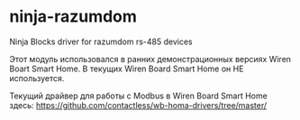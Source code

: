 ninja-razumdom
==============

Ninja Blocks driver for razumdom rs-485 devices

Этот модуль использовался в ранних демонстрационных версиях Wiren Boart Smart Home.
В текущих Wiren Board Smart Home он НЕ используется.

Текущий драйвер для работы с Modbus в Wiren Board Smart Home здесь: https://github.com/contactless/wb-homa-drivers/tree/master/